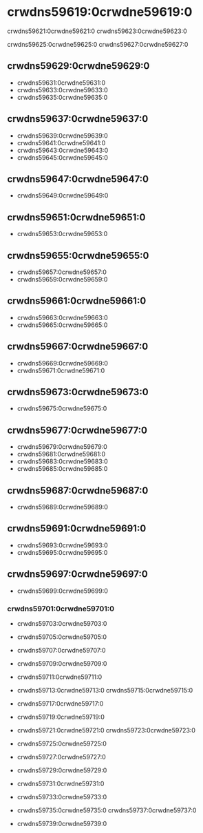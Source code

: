 # crwdns59619:0crwdne59619:0

crwdns59621:0crwdne59621:0 crwdns59623:0crwdne59623:0

crwdns59625:0crwdne59625:0 crwdns59627:0crwdne59627:0

## crwdns59629:0crwdne59629:0

- crwdns59631:0crwdne59631:0
- crwdns59633:0crwdne59633:0
- crwdns59635:0crwdne59635:0

## crwdns59637:0crwdne59637:0

- crwdns59639:0crwdne59639:0
- crwdns59641:0crwdne59641:0
- crwdns59643:0crwdne59643:0
- crwdns59645:0crwdne59645:0

## crwdns59647:0crwdne59647:0

- crwdns59649:0crwdne59649:0

## crwdns59651:0crwdne59651:0

- crwdns59653:0crwdne59653:0

## crwdns59655:0crwdne59655:0

- crwdns59657:0crwdne59657:0
- crwdns59659:0crwdne59659:0

## crwdns59661:0crwdne59661:0

- crwdns59663:0crwdne59663:0
- crwdns59665:0crwdne59665:0

## crwdns59667:0crwdne59667:0

- crwdns59669:0crwdne59669:0
- crwdns59671:0crwdne59671:0

## crwdns59673:0crwdne59673:0
- crwdns59675:0crwdne59675:0

## crwdns59677:0crwdne59677:0

- crwdns59679:0crwdne59679:0
- crwdns59681:0crwdne59681:0
- crwdns59683:0crwdne59683:0
- crwdns59685:0crwdne59685:0

## crwdns59687:0crwdne59687:0

- crwdns59689:0crwdne59689:0

## crwdns59691:0crwdne59691:0

- crwdns59693:0crwdne59693:0
- crwdns59695:0crwdne59695:0

## crwdns59697:0crwdne59697:0

- crwdns59699:0crwdne59699:0

### crwdns59701:0crwdne59701:0

- crwdns59703:0crwdne59703:0

- crwdns59705:0crwdne59705:0

- crwdns59707:0crwdne59707:0

- crwdns59709:0crwdne59709:0

- crwdns59711:0crwdne59711:0

- crwdns59713:0crwdne59713:0 crwdns59715:0crwdne59715:0

- crwdns59717:0crwdne59717:0

- crwdns59719:0crwdne59719:0

- crwdns59721:0crwdne59721:0 crwdns59723:0crwdne59723:0

- crwdns59725:0crwdne59725:0

- crwdns59727:0crwdne59727:0

- crwdns59729:0crwdne59729:0

- crwdns59731:0crwdne59731:0

- crwdns59733:0crwdne59733:0

- crwdns59735:0crwdne59735:0 crwdns59737:0crwdne59737:0

- crwdns59739:0crwdne59739:0
